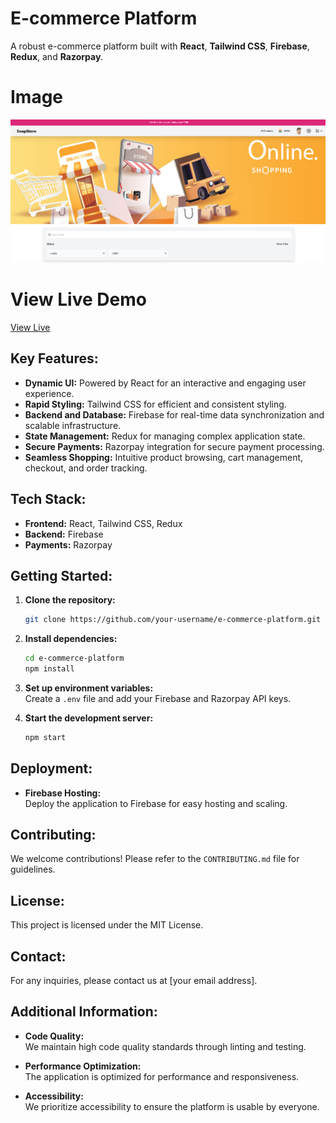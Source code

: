 # **E-commerce Platform**

A robust e-commerce platform built with **React**, **Tailwind CSS**, **Firebase**, **Redux**, and **Razorpay**.

# **Image**
<img src='ecommerce_live_img.png' />

# **View Live Demo**
<a href='https://snapstore-alpha.vercel.app'>View Live</a>

## **Key Features:**

- **Dynamic UI:** Powered by React for an interactive and engaging user experience.
- **Rapid Styling:** Tailwind CSS for efficient and consistent styling.
- **Backend and Database:** Firebase for real-time data synchronization and scalable infrastructure.
- **State Management:** Redux for managing complex application state.
- **Secure Payments:** Razorpay integration for secure payment processing.
- **Seamless Shopping:** Intuitive product browsing, cart management, checkout, and order tracking.

## **Tech Stack:**

- **Frontend:** React, Tailwind CSS, Redux
- **Backend:** Firebase
- **Payments:** Razorpay

## **Getting Started:**

1. **Clone the repository:**

   ```bash
   git clone https://github.com/your-username/e-commerce-platform.git
   ```

2. **Install dependencies:**

   ```bash
   cd e-commerce-platform
   npm install
   ```

3. **Set up environment variables:**  
   Create a `.env` file and add your Firebase and Razorpay API keys.

4. **Start the development server:**

   ```bash
   npm start
   ```

## **Deployment:**

- **Firebase Hosting:**  
  Deploy the application to Firebase for easy hosting and scaling.

## **Contributing:**

We welcome contributions! Please refer to the `CONTRIBUTING.md` file for guidelines.

## **License:**

This project is licensed under the MIT License.

## **Contact:**

For any inquiries, please contact us at [your email address].

## **Additional Information:**

- **Code Quality:**  
  We maintain high code quality standards through linting and testing.

- **Performance Optimization:**  
  The application is optimized for performance and responsiveness.

- **Accessibility:**  
  We prioritize accessibility to ensure the platform is usable by everyone.
